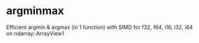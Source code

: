 # argminmax
Efficient argmin &amp; argmax (in 1 function) with SIMD for f32, f64, i16, i32, i64 on ndarray::ArrayView1
